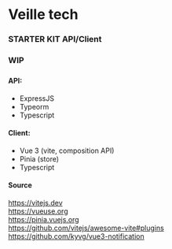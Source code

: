 # Veille tech
### STARTER KIT API/Client
### WIP
###
#### API: 
- ExpressJS 
- Typeorm
- Typescript

#### Client: 
- Vue 3 (vite, composition API)
- Pinia (store)
- Typescript

#### Source
https://vitejs.dev  
https://vueuse.org  
https://pinia.vuejs.org  
https://github.com/vitejs/awesome-vite#plugins  
https://github.com/kyvg/vue3-notification  

